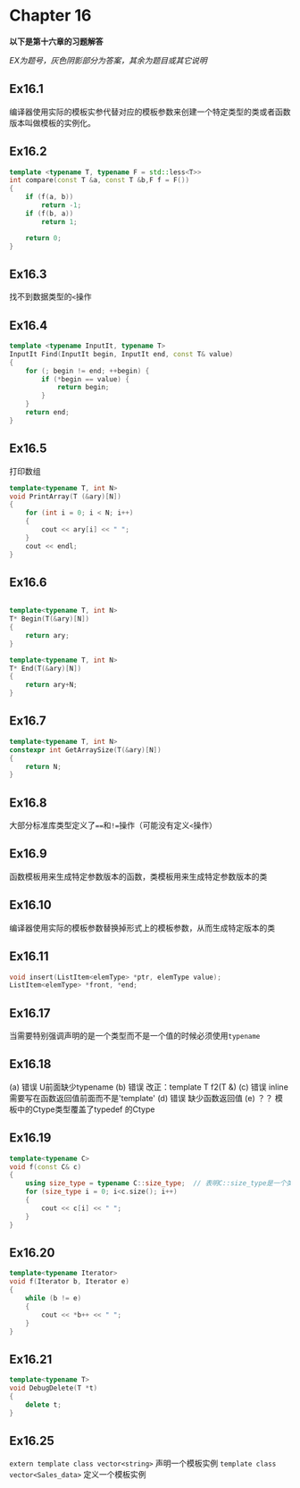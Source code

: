 
# Chapter 16
**以下是第十六章的习题解答**

*EX为题号，灰色阴影部分为答案，其余为题目或其它说明*

## Ex16.1
编译器使用实际的模板实参代替对应的模板参数来创建一个特定类型的类或者函数版本叫做模板的实例化。

## Ex16.2
```C++
template <typename T, typename F = std::less<T>>
int compare(const T &a, const T &b,F f = F())
{
	if (f(a, b))
		return -1;
	if (f(b, a))
		return 1;

	return 0;
}
```

## Ex16.3
找不到数据类型的`<`操作

## Ex16.4
```C++
template <typename InputIt, typename T>
InputIt Find(InputIt begin, InputIt end, const T& value)
{
    for (; begin != end; ++begin) {
        if (*begin == value) {
            return begin;
        }
    }
    return end;
}
```

## Ex16.5
打印数组
```C++
template<typename T, int N>
void PrintArray(T (&ary)[N])
{
	for (int i = 0; i < N; i++)
	{
		cout << ary[i] << " ";
	}
	cout << endl;
}
```

## Ex16.6
```C++

template<typename T, int N>
T* Begin(T(&ary)[N])
{
	return ary;
}

template<typename T, int N>
T* End(T(&ary)[N])
{
	return ary+N;
}
```

## Ex16.7
```C++
template<typename T, int N>
constexpr int GetArraySize(T(&ary)[N])
{
	return N;
}
```

## Ex16.8
大部分标准库类型定义了`==`和`!=`操作（可能没有定义`<`操作）

## Ex16.9
函数模板用来生成特定参数版本的函数，类模板用来生成特定参数版本的类

## Ex16.10
编译器使用实际的模板参数替换掉形式上的模板参数，从而生成特定版本的类

## Ex16.11
```C++
void insert(ListItem<elemType> *ptr, elemType value);
ListItem<elemType> *front, *end;
```

## Ex16.17
当需要特别强调声明的是一个类型而不是一个值的时候必须使用`typename`

## Ex16.18
(a) 错误 U前面缺少typename
(b) 错误 改正：template<typename T> T f2(T &)
(c) 错误 inline 需要写在函数返回值前面而不是'template'
(d) 错误 缺少函数返回值
(e) ？？ 模板中的Ctype类型覆盖了typedef 的Ctype
	
## Ex16.19
```C++
template<typename C>
void f(const C& c)
{
	using size_type = typename C::size_type;  // 表明C::size_type是一个类型而不是一个值
	for (size_type i = 0; i<c.size(); i++)
	{
		cout << c[i] << " ";
	}
}
```

## Ex16.20
```C++
template<typename Iterator>
void f(Iterator b, Iterator e)
{
	while (b != e)
	{
		cout << *b++ << " ";
	}
}
```

## Ex16.21
```C++
template<typename T>
void DebugDelete(T *t)
{
	delete t;
}
```

## Ex16.25
`extern template class vector<string>` 声明一个模板实例
`template class vector<Sales_data>` 定义一个模板实例
